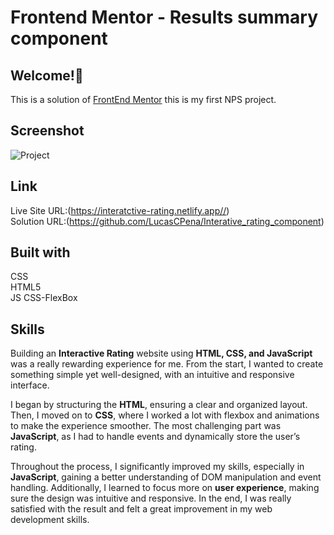 # Frontend Mentor - Results summary component

## Welcome!👋
This is a solution of [FrontEnd Mentor](https://www.frontendmentor.io/challenges/interactive-rating-component-koxpeBUmI)  this is my first NPS project.

## Screenshot
![Project](https://github.com/user-attachments/assets/57d22369-1f00-45a1-ac2d-806f75abf43e)

## Link
Live Site URL:(https://interatctive-rating.netlify.app//) <br/>
Solution URL:(https://github.com/LucasCPena/Interative_rating_component)

## Built with
CSS <br/>
HTML5<br/>
JS
CSS-FlexBox

## Skills

Building an **Interactive Rating** website using **HTML, CSS, and JavaScript** was a really rewarding experience for me. From the start, I wanted to create something simple yet well-designed, with an intuitive and responsive interface.  

I began by structuring the **HTML**, ensuring a clear and organized layout. Then, I moved on to **CSS**, where I worked a lot with flexbox and animations to make the experience smoother. The most challenging part was **JavaScript**, as I had to handle events and dynamically store the user’s rating.  

Throughout the process, I significantly improved my skills, especially in **JavaScript**, gaining a better understanding of DOM manipulation and event handling. Additionally, I learned to focus more on **user experience**, making sure the design was intuitive and responsive. In the end, I was really satisfied with the result and felt a great improvement in my web development skills.

